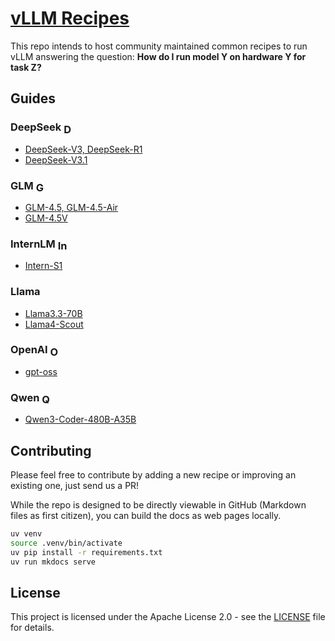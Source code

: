 # [vLLM Recipes](https://docs.vllm.ai/projects/recipes)

This repo intends to host community maintained common recipes to run vLLM answering the question:
**How do I run model Y on hardware Y for task Z?**

## Guides

### DeepSeek <img src="https://avatars.githubusercontent.com/u/148330874?s=200&v=4" alt="DeepSeek" width="16" height="16" style="vertical-align:middle;">
- [DeepSeek-V3, DeepSeek-R1](DeepSeek/DeepSeek-V3.md)
- [DeepSeek-V3.1](DeepSeek/DeepSeek-V3_1.md)

### GLM <img src="https://raw.githubusercontent.com/zai-org/GLM-4.5/refs/heads/main/resources/logo.svg" alt="GLM" width="16" height="16" style="vertical-align:middle;">
- [GLM-4.5, GLM-4.5-Air](GLM/GLM-4.5.md)
- [GLM-4.5V](GLM/GLM-4.5V.md)
  
### InternLM <img src="https://avatars.githubusercontent.com/u/135356492?s=200&v=4" alt="InternLM" width="16" height="16" style="vertical-align:middle;">
- [Intern-S1](InternLM/Intern-S1.md)

### Llama
- [Llama3.3-70B](Llama/Llama3.3-70B.md)
- [Llama4-Scout](Llama/Llama4-Scout.md)

### OpenAI <img src="https://upload.wikimedia.org/wikipedia/commons/thumb/6/66/OpenAI_logo_2025_%28symbol%29.svg/2585px-OpenAI_logo_2025_%28symbol%29.svg.png" alt="OpenAI" width="16" height="16" style="vertical-align:middle;"> 
- [gpt-oss](OpenAI/GPT-OSS.md)

### Qwen <img src="https://qwenlm.github.io/favicon.png" alt="Qwen" width="16" height="16" style="vertical-align:middle;">
- [Qwen3-Coder-480B-A35B](Qwen/Qwen3-Coder-480B-A35B.md)



## Contributing
Please feel free to contribute by adding a new recipe or improving an existing one, just send us a PR!

While the repo is designed to be directly viewable in GitHub (Markdown files as first citizen), you can build the docs as web pages locally. 

```bash
uv venv
source .venv/bin/activate
uv pip install -r requirements.txt
uv run mkdocs serve
```

## License
This project is licensed under the Apache License 2.0 - see the [LICENSE](LICENSE) file for details.